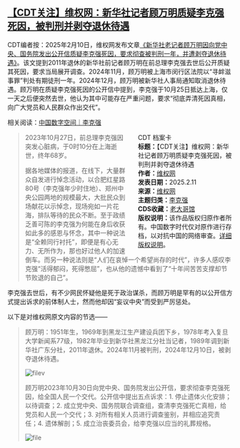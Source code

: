 <!--1739275729000-->
[【CDT关注】维权网：新华社记者顾万明质疑李克强死因，被判刑并剥夺退休待遇](https://chinadigitaltimes.net/chinese/715755.html)
------

<p>CDT编者按：2025年2月10日，维权网发布文章<a href="https://wqw2010.blogspot.com/2025/02/blog-post_65.html" title="《新华社老记者顾万明因向党中央、国务院发出公开信质疑李克强死因，要求彻查被判刑一年，并遭剥夺退休待遇》">《新华社老记者顾万明因向党中央、国务院发出公开信质疑李克强死因，要求彻查被判刑一年，并遭剥夺退休待遇》</a>。该文提到2011年退休的新华社前记者顾万明在前总理李克强去世后公开质疑其死因，要求当局展开调查。2024年11月，顾万明被上海市闵行区法院以“寻衅滋事罪”判处有期徒刑一年。2024年12月，顾万明被新华社人事局通知取消退休待遇。顾万明在质疑李克强死因的公开信中提到，李克强于10月25日抵达上海，仅一天之后便突然去世，他认为其中可能存在严重问题，要求“彻底弄清死因真相，向广大党员和人民群众作出交代”。</p><p>相关阅读：<a href="https://chinadigitaltimes.net/space/%E6%9D%8E%E5%85%8B%E5%BC%BA" title="中国数字空间｜李克强">中国数字空间｜李克强</a></p><div style="width:42%;float:right;padding-left:20px;"><div class="su-spoiler su-spoiler-style-fancy su-spoiler-icon-chevron-circle" data-scroll-offset="0" data-anchor-in-url="no"><div class="su-spoiler-title" tabindex="0" role="button"><span class="su-spoiler-icon"></span>CDT 档案卡</div><div class="su-spoiler-content su-u-clearfix su-u-trim"><strong>标题：</strong>【CDT关注】维权网：新华社记者顾万明质疑李克强死因，被判刑并剥夺退休待遇<br><strong>作者：</strong><a href="https://chinadigitaltimes.net/space/维权网" target="_blank">维权网</a><br><strong>发表日期：</strong>2025.2.11<br><strong>来源：</strong><a href="https://wqw2010.blogspot.com/2025/02/blog-post_65.html" target="_blank">维权网</a><br><strong>主题归类：</strong><a href="https://chinadigitaltimes.net/space/李克强" target="_blank">李克强</a><br><strong>CDS收藏：</strong><a href="https://chinadigitaltimes.net/space/%E8%80%81%E5%A4%A7%E5%93%A5%E9%A6%86" target="_blank" rel="noopener">老大哥馆</a><br><strong>版权说明：</strong>该作品版权归原作者所有。中国数字时代仅对原作进行存档，以对抗中国的网络审查。<a href="https://chinadigitaltimes.net/chinese/copyright">详细版权说明</a>。</div></div></div><blockquote><p>2023年10月27日，前总理李克强因突发心脏病，于0时10分在上海逝世，终年68岁。</p><p>据各地媒体的报道，在线下，大量群众自发进行悼念活动，以合肥红星路80号（李克强年少时住地）、郑州中央公园两地的规模最大，大批民众到场献花以示悼念，现场宛如一片花海，排队等待的民众不断。至于政绩乏善可陈的李克强为何能在身后收获如此多的感恩与怀念，其中一种说法是“全赖同行衬托”，即便是有心无力、无所作为，那也好过他人的加速倒车。而另一种说法则是“人们在哀悼一个希望尚存的时代”，许多人感叹李克强“活得郁闷，死得憋屈”，也从他的遗憾中看到了“十年间苦苦支撑却节节败退的自己”。</p></blockquote><p>李克强去世后，有不少网民怀疑他是死于政治谋杀，而顾万明是罕有的以公开信方式提出诉求的前体制人士，然而他却因“妄议中央”而受到严厉惩处。</p><p>以下是对维权网原文内容的节选——</p><blockquote><p>顾万明：1951年生，1969年到黑龙江生产建设兵团下乡，1978年考入复旦大学新闻系77级，1982年毕业到新华社黑龙江分社当记者，1989年调到新华社广东分社，2011年退休。2024年11月被判刑，2024年12月10日，被剥夺退休待遇。</p><p><img decoding="async" src="https://chinadigitaltimes.net/chinese/files/2025/02/image-1739275067271.png" alt="filev"></p><p>顾万明2023年10月30日向党中央、国务院发出公开信，要求彻查李克强死因，给全国人民一个交代。公开信中提出五点诉求：1. 停止遗体火化安排；以待调查；2. 成立党中央、国务院联合调查组，查清李克强死亡真相，给党员和人民一个交代；3. 对所有相关人员进行调查鉴别，并相应追究责任；4. 遗体解剖；5. 成立治丧委员会，给李克强以应当的礼葬规格。</p><p><img decoding="async" src="https://chinadigitaltimes.net/chinese/files/2025/02/image-1739275054203.png" alt="file"></p></blockquote><div class="addtoany_share_save_container addtoany_content addtoany_content_bottom"><div class="a2a_kit a2a_kit_size_32 addtoany_list" data-a2a-url="https://chinadigitaltimes.net/chinese/715755.html" data-a2a-title="【CDT关注】维权网：新华社记者顾万明质疑李克强死因，被判刑并剥夺退休待遇"><a class="a2a_button_facebook" href="https://www.addtoany.com/add_to/facebook?linkurl=https%3A%2F%2Fchinadigitaltimes.net%2Fchinese%2F715755.html&amp;linkname=%E3%80%90CDT%E5%85%B3%E6%B3%A8%E3%80%91%E7%BB%B4%E6%9D%83%E7%BD%91%EF%BC%9A%E6%96%B0%E5%8D%8E%E7%A4%BE%E8%AE%B0%E8%80%85%E9%A1%BE%E4%B8%87%E6%98%8E%E8%B4%A8%E7%96%91%E6%9D%8E%E5%85%8B%E5%BC%BA%E6%AD%BB%E5%9B%A0%EF%BC%8C%E8%A2%AB%E5%88%A4%E5%88%91%E5%B9%B6%E5%89%A5%E5%A4%BA%E9%80%80%E4%BC%91%E5%BE%85%E9%81%87" title="Facebook" rel="nofollow noopener" target="_blank"></a><a class="a2a_button_twitter" href="https://www.addtoany.com/add_to/twitter?linkurl=https%3A%2F%2Fchinadigitaltimes.net%2Fchinese%2F715755.html&amp;linkname=%E3%80%90CDT%E5%85%B3%E6%B3%A8%E3%80%91%E7%BB%B4%E6%9D%83%E7%BD%91%EF%BC%9A%E6%96%B0%E5%8D%8E%E7%A4%BE%E8%AE%B0%E8%80%85%E9%A1%BE%E4%B8%87%E6%98%8E%E8%B4%A8%E7%96%91%E6%9D%8E%E5%85%8B%E5%BC%BA%E6%AD%BB%E5%9B%A0%EF%BC%8C%E8%A2%AB%E5%88%A4%E5%88%91%E5%B9%B6%E5%89%A5%E5%A4%BA%E9%80%80%E4%BC%91%E5%BE%85%E9%81%87" title="Twitter" rel="nofollow noopener" target="_blank"></a><a class="a2a_button_telegram" href="https://www.addtoany.com/add_to/telegram?linkurl=https%3A%2F%2Fchinadigitaltimes.net%2Fchinese%2F715755.html&amp;linkname=%E3%80%90CDT%E5%85%B3%E6%B3%A8%E3%80%91%E7%BB%B4%E6%9D%83%E7%BD%91%EF%BC%9A%E6%96%B0%E5%8D%8E%E7%A4%BE%E8%AE%B0%E8%80%85%E9%A1%BE%E4%B8%87%E6%98%8E%E8%B4%A8%E7%96%91%E6%9D%8E%E5%85%8B%E5%BC%BA%E6%AD%BB%E5%9B%A0%EF%BC%8C%E8%A2%AB%E5%88%A4%E5%88%91%E5%B9%B6%E5%89%A5%E5%A4%BA%E9%80%80%E4%BC%91%E5%BE%85%E9%81%87" title="Telegram" rel="nofollow noopener" target="_blank"></a><a class="a2a_button_reddit" href="https://www.addtoany.com/add_to/reddit?linkurl=https%3A%2F%2Fchinadigitaltimes.net%2Fchinese%2F715755.html&amp;linkname=%E3%80%90CDT%E5%85%B3%E6%B3%A8%E3%80%91%E7%BB%B4%E6%9D%83%E7%BD%91%EF%BC%9A%E6%96%B0%E5%8D%8E%E7%A4%BE%E8%AE%B0%E8%80%85%E9%A1%BE%E4%B8%87%E6%98%8E%E8%B4%A8%E7%96%91%E6%9D%8E%E5%85%8B%E5%BC%BA%E6%AD%BB%E5%9B%A0%EF%BC%8C%E8%A2%AB%E5%88%A4%E5%88%91%E5%B9%B6%E5%89%A5%E5%A4%BA%E9%80%80%E4%BC%91%E5%BE%85%E9%81%87" title="Reddit" rel="nofollow noopener" target="_blank"></a><a class="a2a_button_whatsapp" href="https://www.addtoany.com/add_to/whatsapp?linkurl=https%3A%2F%2Fchinadigitaltimes.net%2Fchinese%2F715755.html&amp;linkname=%E3%80%90CDT%E5%85%B3%E6%B3%A8%E3%80%91%E7%BB%B4%E6%9D%83%E7%BD%91%EF%BC%9A%E6%96%B0%E5%8D%8E%E7%A4%BE%E8%AE%B0%E8%80%85%E9%A1%BE%E4%B8%87%E6%98%8E%E8%B4%A8%E7%96%91%E6%9D%8E%E5%85%8B%E5%BC%BA%E6%AD%BB%E5%9B%A0%EF%BC%8C%E8%A2%AB%E5%88%A4%E5%88%91%E5%B9%B6%E5%89%A5%E5%A4%BA%E9%80%80%E4%BC%91%E5%BE%85%E9%81%87" title="WhatsApp" rel="nofollow noopener" target="_blank"></a><a class="a2a_button_email" href="https://www.addtoany.com/add_to/email?linkurl=https%3A%2F%2Fchinadigitaltimes.net%2Fchinese%2F715755.html&amp;linkname=%E3%80%90CDT%E5%85%B3%E6%B3%A8%E3%80%91%E7%BB%B4%E6%9D%83%E7%BD%91%EF%BC%9A%E6%96%B0%E5%8D%8E%E7%A4%BE%E8%AE%B0%E8%80%85%E9%A1%BE%E4%B8%87%E6%98%8E%E8%B4%A8%E7%96%91%E6%9D%8E%E5%85%8B%E5%BC%BA%E6%AD%BB%E5%9B%A0%EF%BC%8C%E8%A2%AB%E5%88%A4%E5%88%91%E5%B9%B6%E5%89%A5%E5%A4%BA%E9%80%80%E4%BC%91%E5%BE%85%E9%81%87" title="Email" rel="nofollow noopener" target="_blank"></a><a class="a2a_button_copy_link" href="https://www.addtoany.com/add_to/copy_link?linkurl=https%3A%2F%2Fchinadigitaltimes.net%2Fchinese%2F715755.html&amp;linkname=%E3%80%90CDT%E5%85%B3%E6%B3%A8%E3%80%91%E7%BB%B4%E6%9D%83%E7%BD%91%EF%BC%9A%E6%96%B0%E5%8D%8E%E7%A4%BE%E8%AE%B0%E8%80%85%E9%A1%BE%E4%B8%87%E6%98%8E%E8%B4%A8%E7%96%91%E6%9D%8E%E5%85%8B%E5%BC%BA%E6%AD%BB%E5%9B%A0%EF%BC%8C%E8%A2%AB%E5%88%A4%E5%88%91%E5%B9%B6%E5%89%A5%E5%A4%BA%E9%80%80%E4%BC%91%E5%BE%85%E9%81%87" title="Copy Link" rel="nofollow noopener" target="_blank"></a><a class="a2a_dd addtoany_share_save addtoany_share" href="https://www.addtoany.com/share"></a></div></div>
